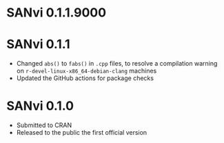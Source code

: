 # SANvi 0.1.1.9000

# SANvi 0.1.1

* Changed `abs()` to `fabs()` in `.cpp` files, to resolve a compilation warning on `r-devel-linux-x86_64-debian-clang` machines
* Updated the GitHub actions for package checks

# SANvi 0.1.0

* Submitted to CRAN
* Released to the public the first official version
